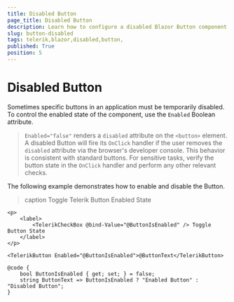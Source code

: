 ```yaml
---
title: Disabled Button
page_title: Disabled Button
description: Learn how to configure a disabled Blazor Button component by Telerik UI.
slug: button-disabled
tags: telerik,blazor,disabled,button,
published: True
position: 5
---
```


# Disabled Button

Sometimes specific buttons in an application must be temporarily disabled. To control the enabled state of the component, use the `Enabled` Boolean attribute.

> `Enabled="false"` renders a `disabled` attribute on the `<button>` element. A disabled Button will fire its `OnClick` handler if the user removes the `disabled` attribute via the browser's developer console. This behavior is consistent with standard buttons. For sensitive tasks, verify the button state in the `OnClick` handler and perform any other relevant checks.

The following example demonstrates how to enable and disable the Button.

>caption Toggle Telerik Button Enabled State

````RAZOR
<p>
    <label>
        <TelerikCheckBox @bind-Value="@ButtonIsEnabled" /> Toggle Button State
    </label>
</p>

<TelerikButton Enabled="@ButtonIsEnabled">@ButtonText</TelerikButton>

@code {
    bool ButtonIsEnabled { get; set; } = false;
    string ButtonText => ButtonIsEnabled ? "Enabled Button" : "Disabled Button";
}
````